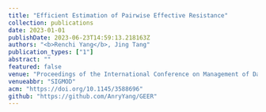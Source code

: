 ```yaml
---
title: "Efficient Estimation of Pairwise Effective Resistance"
collection: publications
date: 2023-01-01
publishDate: 2023-06-23T14:59:13.218163Z
authors: "<b>Renchi Yang</b>, Jing Tang"
publication_types: ["1"]
abstract: ""
featured: false
venue: "Proceedings of the International Conference on Management of Data"
venueabbr: "SIGMOD"
acm: "https://doi.org/10.1145/3588696"
github: "https://github.com/AnryYang/GEER"
---
```

